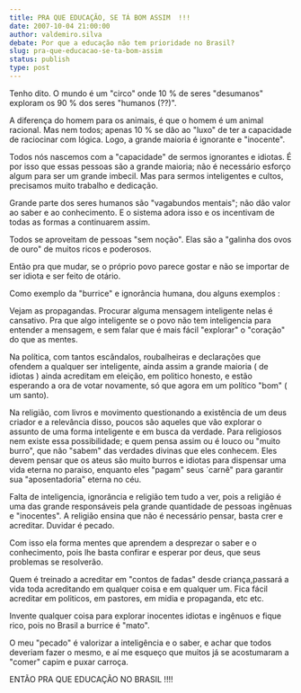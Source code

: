 ```yaml
---
title: PRA QUE EDUCAÇÃO, SE TÁ BOM ASSIM  !!!
date: 2007-10-04 21:00:00
author: valdemiro.silva
debate: Por que a educação não tem prioridade no Brasil?
slug: pra-que-educacao-se-ta-bom-assim
status: publish 
type: post
---
```


Tenho dito. O mundo é um "circo" onde 10 % de seres "desumanos" exploram os 90 % dos seres "humanos (??)".  

A diferença do homem para os animais, é que o homem é um animal racional. Mas nem todos; apenas 10 % se dão ao "luxo" de ter a capacidade de raciocinar com lógica. Logo, a grande maioria é ignorante e "inocente".  

Todos nós nascemos com a "capacidade" de sermos ignorantes e idiotas. É por isso que essas pessoas são a grande maioria; não é necessário esforço algum para ser um grande imbecil. Mas para sermos inteligentes e cultos, precisamos muito trabalho e dedicação.  

Grande parte dos seres humanos são "vagabundos mentais"; não dão valor ao saber e ao conhecimento. E o sistema adora isso e os incentivam de todas as formas a continuarem assim.  

Todos se aproveitam de pessoas "sem noção". Elas são a "galinha dos ovos de ouro" de muitos ricos e poderosos.  

Então pra que mudar, se o próprio povo parece gostar e não se importar de ser idiota e ser feito de otário.  

Como exemplo da "burrice" e ignorância humana, dou alguns exemplos :  

Vejam as propagandas. Procurar alguma mensagem inteligente nelas é cansativo. Pra que algo inteligente se o povo não tem inteligencia para entender a mensagem, e sem falar que é mais fácil "explorar" o "coração" do que as mentes.  

Na política, com tantos escândalos, roubalheiras e declarações que ofendem a qualquer ser inteligente, ainda assim a grande maioria ( de idiotas ) ainda acreditam em eleição, em politico honesto, e estão esperando a ora de votar novamente, só que agora em um político "bom" ( um santo).  

Na religião, com livros e movimento questionando a existência de um deus criador e a relevância disso, poucos são aqueles que vão explorar o assunto de uma forma inteligente e em busca da verdade. Para religiosos nem existe essa possibilidade; e quem pensa assim ou é louco ou "muito burro", que não "sabem" das verdades divinas que eles conhecem. Eles devem pensar que os ateus são muito burros e idiotas para dispensar uma vida eterna no paraiso, enquanto eles "pagam" seus ´carnê" para garantir sua "aposentadoria" eterna no céu.  

Falta de inteligencia, ignorância e religião tem tudo a ver, pois a religião é uma das grande responsáveis pela grande quantidade de pessoas ingênuas e "inocentes". A religião ensina que não é necessário pensar, basta crer e acreditar. Duvidar é pecado.  

Com isso ela forma mentes que aprendem a desprezar o saber e o conhecimento, pois lhe basta confirar e esperar por deus, que seus problemas se resolverão.  

Quem é treinado a acreditar em "contos de fadas" desde criança,passará a vida toda acreditando em qualquer coisa e em qualquer um. Fica fácil acreditar em politicos, em pastores, em midia e propaganda, etc etc.  

Invente qualquer coisa para explorar inocentes idiotas e ingênuos e fique rico, pois no Brasil a burrice é "mato".  

O meu "pecado" é valorizar a inteligência e o saber, e achar que todos deveriam fazer o mesmo, e aí me esqueço que muitos já se acostumaram a "comer" capim e puxar carroça.  

ENTÃO PRA QUE EDUCAÇÃO NO BRASIL !!!!
